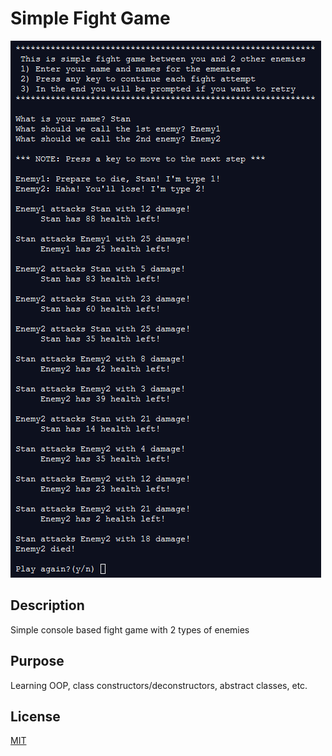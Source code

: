 # Simple Fight Game

![screenshot](https://raw.githubusercontent.com/StanTsky/SimpleFightGame/master/ExampleRun.PNG)

## Description
Simple console based fight game with 2 types of enemies

## Purpose
Learning OOP, class constructors/deconstructors, abstract classes, etc.

## License
[MIT](https://choosealicense.com/licenses/mit/)
